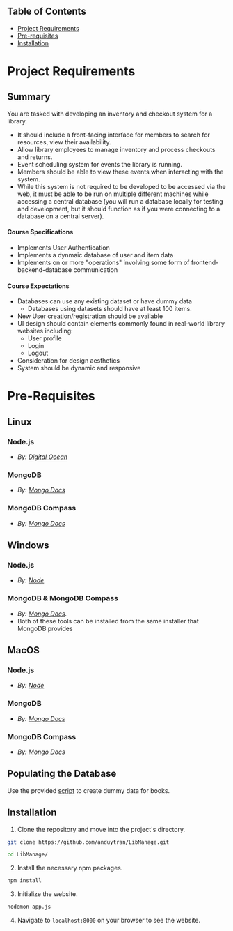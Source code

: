 
## Table of Contents
- [Project Requirements](#project-requirements)
- [Pre-requisites](#pre-requisites)
- [Installation](#installation)

<a name="project-requirements">

# Project Requirements

</a>

## Summary

You are tasked with developing an inventory and checkout system for a library. 
* It should include a front-facing interface for members to search for resources, view their availability.
* Allow library employees to manage inventory and process checkouts and returns. 
* Event scheduling system for events the library is running.
* Members should be able to view these events when interacting with the system. 
* While this system is not required to be developed to be accessed via the web, it must be able to be run on multiple different machines while accessing a central database (you will run a database locally for testing and development, but it should function as if you were connecting to a database on a central server). 

#### Course Specifications
* Implements User Authentication
* Implements a dynmaic database of user and item data
* Implements on or more "operations" involving some form of frontend-backend-database communication

#### Course Expectations
* Databases can use any existing dataset or have dummy data
    * Databases using datasets should have at least 100 items.
* New User creation/registration should be available
* UI design should contain elements commonly found in real-world library websites including: 
    * User profile
    * Login
    * Logout
* Consideration for design aesthetics
* System should be dynamic and responsive


<a name="pre-requisites">

# Pre-Requisites

</a>

## Linux

### Node.js

* _By: [Digital Ocean](https://www.digitalocean.com/community/tutorials/how-to-install-node-js-on-ubuntu-20-04#prerequisites)_


### MongoDB
* _By: [Mongo Docs](https://www.mongodb.com/docs/manual/tutorial/install-mongodb-on-ubuntu/#std-label-install-mdb-community-ubuntu)_

### MongoDB Compass
* _By: [Mongo Docs](https://www.mongodb.com/docs/compass/current/install/)_

## Windows

### Node.js

* _By: [Node](https://nodejs.org/en/download/prebuilt-installer)_

### MongoDB & MongoDB Compass
* _By: [Mongo Docs](https://www.mongodb.com/try/download/community)._ 
* Both of these tools can be installed from the same installer that MongoDB provides 

## MacOS

### Node.js

* _By: [Node](https://nodejs.org/en/download/prebuilt-installer)_

### MongoDB

* _By: [Mongo Docs](https://www.mongodb.com/try/download/community)_

### MongoDB Compass
* _By: [Mongo Docs](https://www.mongodb.com/try/download/compass)_

## Populating the Database
Use the provided [script](./book_data_generator.py) to create dummy data for books.



<a name="installation">

## Installation 

</a>

1. Clone the repository and move into the project's directory.
```bash
git clone https://github.com/anduytran/LibManage.git

cd LibManage/
```
2. Install the necessary npm packages.
```bash
npm install
```
3. Initialize the website.
```bash
nodemon app.js
```
4. Navigate to `localhost:8000` on your browser to see the website. 
